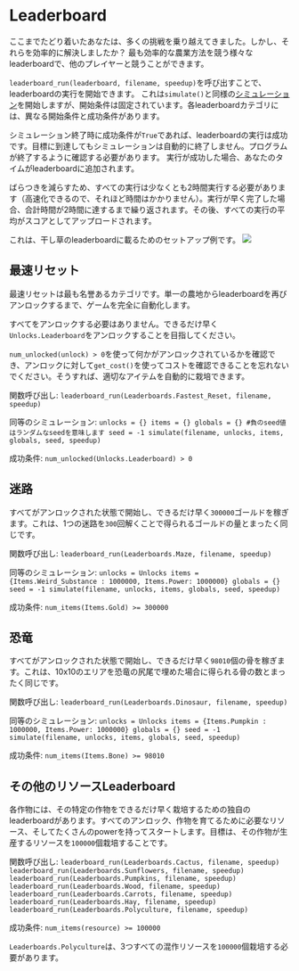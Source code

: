# Leaderboard
ここまでたどり着いたあなたは、多くの挑戦を乗り越えてきました。しかし、それらを効率的に解決しましたか？
最も効率的な農業方法を競う様々なleaderboardで、他のプレイヤーと競うことができます。

`leaderboard_run(leaderboard, filename, speedup)`を呼び出すことで、leaderboardの実行を開始できます。
これは`simulate()`と同様の[シミュレーション](docs/unlocks/simulation.md)を開始しますが、開始条件は固定されています。各leaderboardカテゴリには、異なる開始条件と成功条件があります。

シミュレーション終了時に成功条件が`True`であれば、leaderboardの実行は成功です。目標に到達してもシミュレーションは自動的に終了しません。プログラムが終了するように確認する必要があります。
実行が成功した場合、あなたのタイムがleaderboardに追加されます。

ばらつきを減らすため、すべての実行は少なくとも2時間実行する必要があります（高速化できるので、それほど時間はかかりません）。実行が早く完了した場合、合計時間が2時間に達するまで繰り返されます。その後、すべての実行の平均がスコアとしてアップロードされます。

これは、干し草のleaderboardに載るためのセットアップ例です。
![](LeaderboardSetup400)

## 最速リセット
最速リセットは最も名誉あるカテゴリです。単一の農地からleaderboardを再びアンロックするまで、ゲームを完全に自動化します。

すべてをアンロックする必要はありません。できるだけ早く`Unlocks.Leaderboard`をアンロックすることを目指してください。

`num_unlocked(unlock) > 0`を使って何かがアンロックされているかを確認でき、アンロックに対して`get_cost()`を使ってコストを確認できることを忘れないでください。そうすれば、適切なアイテムを自動的に栽培できます。

関数呼び出し:
`leaderboard_run(Leaderboards.Fastest_Reset, filename, speedup)`

同等のシミュレーション:
`unlocks = {}
items = {}
globals = {}
#負のseed値はランダムなseedを意味します
seed = -1
simulate(filename, unlocks, items, globals, seed, speedup)`

成功条件:
`num_unlocked(Unlocks.Leaderboard) > 0`

## 迷路
すべてがアンロックされた状態で開始し、できるだけ早く`300000`ゴールドを稼ぎます。これは、1つの迷路を`300`回解くことで得られるゴールドの量とまったく同じです。

関数呼び出し:
`leaderboard_run(Leaderboards.Maze, filename, speedup)`

同等のシミュレーション:
`unlocks = Unlocks
items = {Items.Weird_Substance : 1000000, Items.Power: 1000000}
globals = {}
seed = -1
simulate(filename, unlocks, items, globals, seed, speedup)`

成功条件:
`num_items(Items.Gold) >= 300000`

## 恐竜
すべてがアンロックされた状態で開始し、できるだけ早く`98010`個の骨を稼ぎます。これは、10x10のエリアを恐竜の尻尾で埋めた場合に得られる骨の数とまったく同じです。

関数呼び出し:
`leaderboard_run(Leaderboards.Dinosaur, filename, speedup)`

同等のシミュレーション:
`unlocks = Unlocks
items = {Items.Pumpkin : 1000000, Items.Power: 1000000}
globals = {}
seed = -1
simulate(filename, unlocks, items, globals, seed, speedup)`

成功条件:
`num_items(Items.Bone) >= 98010`

## その他のリソースLeaderboard
各作物には、その特定の作物をできるだけ早く栽培するための独自のleaderboardがあります。すべてのアンロック、作物を育てるために必要なリソース、そしてたくさんのpowerを持ってスタートします。目標は、その作物が生産するリソースを`100000`個栽培することです。

関数呼び出し:
`leaderboard_run(Leaderboards.Cactus, filename, speedup)`
`leaderboard_run(Leaderboards.Sunflowers, filename, speedup)`
`leaderboard_run(Leaderboards.Pumpkins, filename, speedup)`
`leaderboard_run(Leaderboards.Wood, filename, speedup)`
`leaderboard_run(Leaderboards.Carrots, filename, speedup)`
`leaderboard_run(Leaderboards.Hay, filename, speedup)`
`leaderboard_run(Leaderboards.Polyculture, filename, speedup)`

成功条件:
`num_items(resource) >= 100000`

`Leaderboards.Polyculture`は、3つすべての混作リソースを`100000`個栽培する必要があります。